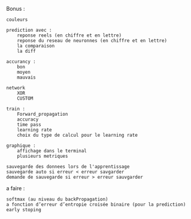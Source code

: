 Bonus :

	couleurs

	prediction avec :
		reponse reels (en chiffre et en lettre)
		reponse du reseau de neuronnes (en chiffre et en lettre)
		la comparaison
		la diff
	
	accurancy :
		bon
		moyen
		mauvais

	network
		XOR
		CUSTOM

	train :
		Forward_propagation
		accuracy
		time pass
		learning rate
		choix du type de calcul pour le learning rate

	graphique :
		affichage dans le terminal
		plusieurs metriques

	sauvegarde des donnees lors de l'apprentissage
	sauvegarde auto si erreur < erreur savgarder
	demande de sauvegarde si erreur > erreur sauvgarder

a faire :

	softmax (au niveau du backPropagation)
	a fonction d’erreur d’entropie croisée binaire (pour la prediction)
	early stoping




